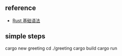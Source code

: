 ## reference
- [Rust 基础语法](https://www.runoob.com/rust/rust-basic-syntax.html)

## simple steps
cargo new greeting 
cd ./greeting 
cargo build 
cargo run 